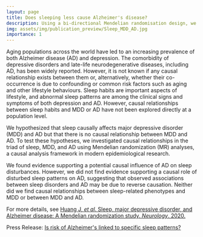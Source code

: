 ```yaml
---
layout: page
title: Does sleeping less cause Alzheimer's disease?
description: Using a bi-directional Mendelian randomisation design, we found evidence supporting a potential causal influence of genetically high risk for Alzheimer's disease on sleep disturbances, but not the other way round.
img: assets/img/publication_preview/Sleep_MDD_AD.jpg
importance: 1
---
```


Aging populations across the world have led to an increasing prevalence of both Alzheimer disease (AD) and depression. The comorbidity of depressive disorders and late-life neurodegenerative diseases, including AD, has been widely reported. However, it is not known if any causal relationship exists between them or, alternatively, whether their co-occurrence is due to confounding or common risk factors such as aging and other lifestyle behaviours. Sleep habits are important aspects of lifestyle, and abnormal sleep patterns are among the clinical signs and symptoms of both depression and AD. However, causal relationships between sleep habits and MDD or AD have not been explored directly at a population level.

We hypothesized that sleep causally affects major depressive disorder (MDD) and AD but that there is no causal relationship between MDD and AD. To test these hypotheses, we investigated causal relationships in the triad of sleep, MDD, and AD using Mendelian randomization (MR) analyses, a causal analysis framework in modern epidemiological research.

We found evidence supporting a potential causal influence of AD on sleep disturbances. However, we did not find evidence supporting a causal role of disturbed sleep patterns on AD, suggesting that observed associations between sleep disorders and AD may be due to reverse causation. Neither did we find causal relationships between sleep-related phenotypes and MDD or between MDD and AD.

For more details, see <a href="https://n.neurology.org/content/95/14/e1963" target="_blank">Huang J, _et al_. Sleep, major depressive disorder, and Alzheimer disease: A Mendelian randomization study. _Neurology_. 2020.</a>

Press Release: <a href="https://www.aan.com/PressRoom/Home/PressRelease/3813" target="_blank">Is risk of Alzheimer's linked to specific sleep patterns?</a>

